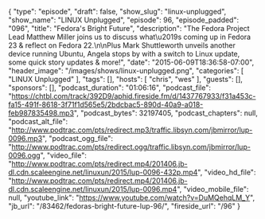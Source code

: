 {
  "type": "episode",
  "draft": false,
  "show_slug": "linux-unplugged",
  "show_name": "LINUX Unplugged",
  "episode": 96,
  "episode_padded": "096",
  "title": "Fedora's Bright Future",
  "description": "The Fedora Project Lead Matthew Miller joins us to discuss what\u2019s coming up in Fedora 23 & reflect on Fedora 22.\n\nPlus Mark Shuttleworth unveils another device running Ubuntu, Angela stops by with a switch to Linux update, some quick story updates & more!",
  "date": "2015-06-09T18:36:58-07:00",
  "header_image": "/images/shows/linux-unplugged.png",
  "categories": [
    "LINUX Unplugged"
  ],
  "tags": [],
  "hosts": [
    "chris",
    "wes"
  ],
  "guests": [],
  "sponsors": [],
  "podcast_duration": "01:06:16",
  "podcast_file": "https://chtbl.com/track/392D9/aphid.fireside.fm/d/1437767933/f31a453c-fa15-491f-8618-3f71f1d565e5/2bdcbac5-890d-40a9-a018-feb987835498.mp3",
  "podcast_bytes": 32197405,
  "podcast_chapters": null,
  "podcast_alt_file": "http://www.podtrac.com/pts/redirect.mp3/traffic.libsyn.com/jbmirror/lup-0096.mp3",
  "podcast_ogg_file": "http://www.podtrac.com/pts/redirect.ogg/traffic.libsyn.com/jbmirror/lup-0096.ogg",
  "video_file": "http://www.podtrac.com/pts/redirect.mp4/201406.jb-dl.cdn.scaleengine.net/linuxun/2015/lup-0096-432p.mp4",
  "video_hd_file": "http://www.podtrac.com/pts/redirect.mp4/201406.jb-dl.cdn.scaleengine.net/linuxun/2015/lup-0096.mp4",
  "video_mobile_file": null,
  "youtube_link": "https://www.youtube.com/watch?v=DuMQehqLM_Y",
  "jb_url": "/83462/fedoras-bright-future-lup-96/",
  "fireside_url": "/96"
}

